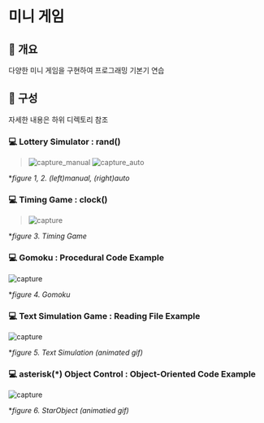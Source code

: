 # 미니 게임
## 📢 개요
  다양한 미니 게임을 구현하여 프로그래밍 기본기 연습
  
## 📑 구성
  자세한 내용은 하위 디렉토리 참조

### 💻 Lottery Simulator : rand()
  >![capture_manual](https://user-images.githubusercontent.com/18212066/49331476-da5ff000-f5e0-11e8-8a70-941dbaba3ea4.png) ![capture_auto](https://user-images.githubusercontent.com/18212066/49331475-da5ff000-f5e0-11e8-811a-d2345e20ca99.png)
  
  **figure 1, 2. (left)manual, (right)auto*

### 💻 Timing Game : clock()
  >![capture](https://user-images.githubusercontent.com/18212066/49537145-8c622980-f90b-11e8-802e-c46643502ae8.jpg)

 **figure 3. Timing Game*
 
### 💻 Gomoku :  Procedural Code Example
   ![capture](https://github.com/kbm0996/Practice-MiniGames/blob/master/ProceduralProgrammingExample-Gomok/figure/run.jpg)
  
  **figure 4. Gomoku*
  
### 💻 Text Simulation Game : Reading File Example
  
  ![capture](https://github.com/kbm0996/Practice-MiniGames/blob/master/ReadFileExample-TextSimulation/figure/run.gif)
  
  **figure 5. Text Simulation (animated gif)*
  
### 💻 asterisk(*) Object Control : Object-Oriented Code Example
  
  ![capture](https://github.com/kbm0996/Practice-MiniGames/blob/master/OOPExample-StarObject/figure/capture.gif)
  
  **figure 6. StarObject (animatied gif)*
